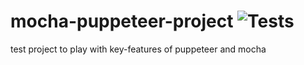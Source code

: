 # mocha-puppeteer-project ![Tests](https://github.com/serhiisobur/mocha-puppeteer-project/workflows/Tests/badge.svg?branch=master&event=push)
test project to play with key-features of puppeteer and mocha
